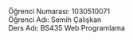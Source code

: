 Öğrenci Numarası: 1030510071 <br />
Öğrenci Adı: Semih Çalışkan <br />
Ders Adı: BS435 Web Programlama

